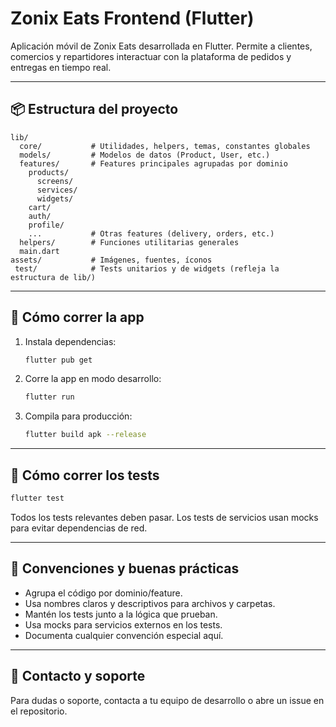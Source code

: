 # Zonix Eats Frontend (Flutter)

Aplicación móvil de Zonix Eats desarrollada en Flutter. Permite a clientes, comercios y repartidores interactuar con la plataforma de pedidos y entregas en tiempo real.

---

## 📦 Estructura del proyecto

```
lib/
  core/           # Utilidades, helpers, temas, constantes globales
  models/         # Modelos de datos (Product, User, etc.)
  features/       # Features principales agrupadas por dominio
    products/
      screens/
      services/
      widgets/
    cart/
    auth/
    profile/
    ...           # Otras features (delivery, orders, etc.)
  helpers/        # Funciones utilitarias generales
  main.dart
assets/           # Imágenes, fuentes, íconos
 test/            # Tests unitarios y de widgets (refleja la estructura de lib/)
```

---

## 🚀 Cómo correr la app

1. Instala dependencias:
   ```bash
   flutter pub get
   ```
2. Corre la app en modo desarrollo:
   ```bash
   flutter run
   ```
3. Compila para producción:
   ```bash
   flutter build apk --release
   ```

---

## 🧪 Cómo correr los tests

```bash
flutter test
```
Todos los tests relevantes deben pasar. Los tests de servicios usan mocks para evitar dependencias de red.

---

## 📝 Convenciones y buenas prácticas
- Agrupa el código por dominio/feature.
- Usa nombres claros y descriptivos para archivos y carpetas.
- Mantén los tests junto a la lógica que prueban.
- Usa mocks para servicios externos en los tests.
- Documenta cualquier convención especial aquí.

---

## 📄 Contacto y soporte
Para dudas o soporte, contacta a tu equipo de desarrollo o abre un issue en el repositorio.
